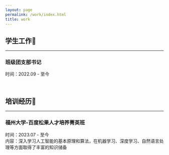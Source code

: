 ```yaml
---
layout: page
permalink: /work/index.html
title: work
---
```


## 学生工作💼

------

### 班级团支部书记<br>

时间：2022.09 - 至今<br>

<br>

## 培训经历📌

------

### 福州大学-百度松果人才培养菁英班

时间：2023.07 - 至今<br>内容：深入学习人工智能的基本原理和算法，在机器学习、深度学习、自然语言处理等方面取得了丰富的知识储备